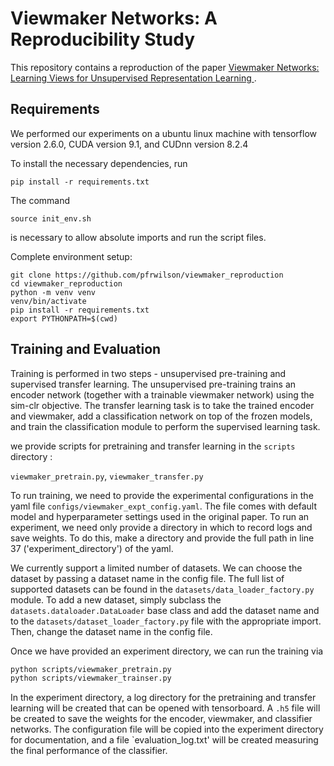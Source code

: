 # Viewmaker Networks: A Reproducibility Study

This repository contains a reproduction of the paper [Viewmaker Networks: Learning Views for Unsupervised Representation Learning ](https://arxiv.org/abs/2010.07432). 

## Requirements

We performed our experiments on a ubuntu linux machine with tensorflow version 2.6.0, CUDA version 9.1, and CUDnn version 8.2.4

To install the necessary dependencies, run 
```
pip install -r requirements.txt
```

The command
```
source init_env.sh
```
is necessary to allow absolute imports and run the script files. 

Complete environment setup:
```setup
git clone https://github.com/pfrwilson/viewmaker_reproduction
cd viewmaker_reproduction
python -m venv venv
venv/bin/activate
pip install -r requirements.txt
export PYTHONPATH=$(cwd)
```

## Training and Evaluation

Training is performed in two steps - unsupervised pre-training and supervised transfer learning.
The unsupervised pre-training trains an encoder network (together with a trainable viewmaker network) 
using the sim-clr objective. The transfer learning task is to take the trained encoder and
viewmaker, add a classification network on top of the frozen models, and train the classification 
module to perform the supervised learning task. 

we provide scripts for pretraining and transfer learning in the `scripts` directory :

`viewmaker_pretrain.py`, `viewmaker_transfer.py`

To run training, we need to provide the experimental configurations in the yaml
file `configs/viewmaker_expt_config.yaml`. The file comes with default model and
hyperparameter settings used in the original paper. To run an experiment, we need only
provide a directory in which to record logs and save weights. To do this, make a directory 
and provide the full path in line 37 ('experiment_directory') of the yaml.

We currently support a limited number of datasets. We can choose the dataset by passing a
dataset name in the config file. The full list of supported datasets can be found in the
`datasets/data_loader_factory.py` module. To add a new dataset, simply subclass the
`datasets.dataloader.DataLoader` base class and add the dataset name and to the
`datasets/dataset_loader_factory.py` file with the appropriate import. Then, change the dataset
name in the config file.  

Once we have provided an experiment directory, we can run the training via 
```bash
python scripts/viewmaker_pretrain.py 
python scripts/viewmaker_trainser.py
```

In the experiment directory, a log directory for the pretraining and transfer learning
will be created that can be opened with tensorboard. A `.h5` file will be created to
save the weights for the encoder, viewmaker, and classifier networks. The configuration
file will be copied into the experiment directory for documentation, and a file `evaluation_log.txt'
will be created measuring the final performance of the classifier. 


